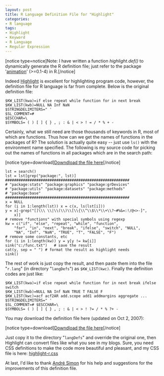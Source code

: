```yaml
---
layout: post
title: R Language Definition File for "Highlight"
categories:
- R language
tags:
- Highlight
- Keyword
- R Language
- Regular Expression
---
```


[notice type=notice]Note: I have written a function _highlight.def()_ to dynamically generate the R definition file; just refer to the package '[animation](http://cran.r-project.org/package=animation)' (>=0.1-4) in R.[/notice]

Indeed [Highlight](http://www.andre-simon.de/) is excellent for highlighting program code, however, the definition file for R language is far from complete. Below is the original definition file:

    
    $KW_LIST(kwa)=if else repeat while function for in next break
    $KW_LIST(kwb)=NULL NA Inf NaN
    $STRINGDELIMITERS=" '
    $SL_COMMENT=#
    $ESCCHAR=\
    $SYMBOLS= ( ) [ ] { } , ; : & | < > ! = / * % + -


Certainly, what we still need are those thousands of keywords in R, most of which are functions. Thus how can we get the names of functions in the packages of R? The solution is actually quite easy -- just use `ls()` with the environment name specified. The following is my source code for picking out the names of functions in all packages which are in the search path:

[notice type=download][Downdload the file here](http://yihui.name/en/wp-content/uploads/highlight.def.R)[/notice]

    
    lst = search()
    lst = lst[grep("package:", lst)]
    ########################################################
    # "package:stats" "package:graphics" "package:grDevices"
    # "package:utils" "package:datasets" "package:methods"
    # "package:base"
    ########################################################
    x = NULL
    for (i in 1:length(lst)) x = c(x, ls(lst[i]))
    y = x[-grep("[]\\\ \\|\\(\\)\\[\\{\\^\\$\\*\\+\\?~#%&=:!/@<>-]",
        x)]
    # remove "functions" with special symbols using regexp
    kw = c("if", "else", "repeat", "while", "function",
        "for", "in", "next", "break", "ifelse", "switch", "NULL",
        "NA", "Inf", "NaN", "TRUE", "T", "FALSE", "F")
    # remove some constants, etc
    for (i in 1:length(kw)) y = y[y != kw[i]]
    sink("c:/func.txt")   # save the result
    cat(y, sep = " ") # format the result as highlight needs
    sink()


The rest of work is just copy the result, and then paste them into the file "`r.lang`" (in directory "`langDefs`") as `$KW_LIST(kwc)`. Finally the definition codes are just like:

    
    $KW_LIST(kwa)=if else repeat while function for in next break ifelse switch
    $KW_LIST(kwb)=NULL NA Inf NaN TRUE T FALSE F
    $KW_LIST(kwc)=acf acf2AR add.scope add1 addmargins aggregate ...
    $STRINGDELIMITERS=" '
    $SL_COMMENT=# $ESCCHAR=\
    $SYMBOLS= ( ) [ ] { } , ; : & | < > ! ?= / * % ?+ -


You may download the definition file here (updated on Oct 2, 2007):

[notice type=download][Downdload the file here](http://yihui.name/en/wp-content/uploads/1189473976_0.gz)[/notice]

Just copy it to the directory "`langDefs`" and override the original one, then Highlight can convert files like what you see in my blogs. Sure, you need CSS definitions to make the code more beautiful and pleasant, and my CSS file is here: [highlight-r.css](http://yihui.name/en/wp-content/uploads/2007/09/highlight-r.css)

At last, I'd like to thank [André Simon](http://www.andre-simon.de/) for his help and suggestions for the improvements of this definition file.

